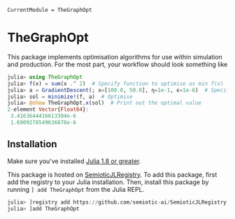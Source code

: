 ```@meta
CurrentModule = TheGraphOpt
```

# TheGraphOpt

This package implements optimisation algorithms for use within simulation and production.
For the most part, your workflow should look something like

```julia
julia> using TheGraphOpt
julia> f(x) = sum(x .^ 2)  # Specify function to optimise as min f(x)
julia> a = GradientDescent(; x=[100.0, 50.0], η=1e-1, ϵ=1e-6)  # Specify parameters for optimisation
julia> sol = minimize!(f, a)  # Optimise
julia> @show TheGraphOpt.x(sol)  # Print out the optimal value
2-element Vector{Float64}:
 3.4163644416613304e-6
 1.6909278549636878e-6
```

## Installation

Make sure you've installed [Julia 1.8 or greater](https://julialang.org/).

This package is hosted on [SemioticJLRegistry](https://github.com/semiotic-ai/SemioticJLRegistry).
To add this package, first add the registry to your Julia installation.
Then, install this package by running `] add TheGraphOpt` from the Julia REPL.

``` julia
julia> ]registry add https://github.com/semiotic-ai/SemioticJLRegistry
julia> ]add TheGraphOpt
```
